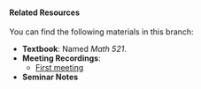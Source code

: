 #### Related Resources  
You can find the following materials in this branch:  
- **Textbook**: Named *Math 521*.  
- **Meeting Recordings**:  
  - [First meeting](https://meeting.tencent.com/crm/l51jjX8Dbf)  
- **Seminar Notes**
